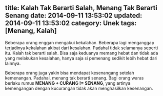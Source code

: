 title: Kalah Tak Berarti Salah, Menang Tak Berarti Senang
date: 2014-09-11 13:53:02
updated: 2014-09-11 13:53:02
category: Unek
tags: [Menang, Kalah]
---
Beberapa orang enggan mengakui kekalahan. Beberapa lagi menganggap terjadinya kekalahan akibat dari kesalahan. Padahal tidak selamanya seperti itu. Kalah tak berarti salah.<!--more--> Bisa saja keduanya memang hebat dan tidak ada yang melakukan kesalahan, hanya saja si pemenang sedikit lebih hebat dari lainnya.

Beberapa orang juga yakin bisa mendapat kesenangang setelah kemenangan. Padahal, menang tak berarti senang. Bagi orang waras berlaku rumus **MENANG + CURANG != SENANG**, yang artinya kemengangan dengan kucurangan tidak akan menghasilkan kesenangan.